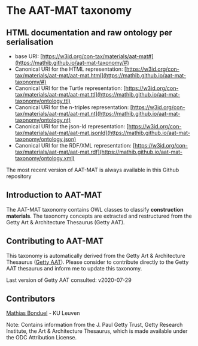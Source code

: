 # The AAT-MAT taxonomy

## HTML documentation and raw ontology per serialisation

* base URI: [https://w3id.org/con-tax/materials/aat-mat#](https://mathib.github.io/aat-mat-taxonomy/#)
* Canonical URI for the HTML representation: [https://w3id.org/con-tax/materials/aat-mat/aat-mat.html](https://mathib.github.io/aat-mat-taxonomy/#)
* Canonical URI for the Turtle representation: [https://w3id.org/con-tax/materials/aat-mat/aat-mat.ttl](https://mathib.github.io/aat-mat-taxonomy/ontology.ttl)
* Canonical URI for the n-triples representation: [https://w3id.org/con-tax/materials/aat-mat/aat-mat.nt](https://mathib.github.io/aat-mat-taxonomy/ontology.nt)
* Canonical URI for the json-ld representation: [https://w3id.org/con-tax/materials/aat-mat/aat-mat.jsonld](https://mathib.github.io/aat-mat-taxonomy/ontology.json)
* Canonical URI for the RDF/XML representation: [https://w3id.org/con-tax/materials/aat-mat/aat-mat.rdf](https://mathib.github.io/aat-mat-taxonomy/ontology.xml)

The most recent version of AAT-MAT is always available in this Github repository

## Introduction to AAT-MAT

The AAT-MAT taxonomy contains OWL classes to classify **construction materials**. The taxonomy concepts are extracted and restructured from the Getty Art & Architecture Thesaurus (Getty AAT).

## Contributing to AAT-MAT

This taxonomy is automatically derived from the Getty Art & Architecture Thesaurus ([Getty AAT](https://www.getty.edu/research/tools/vocabularies/aat/about.html)). 
Please consider to contribute directly to the Getty AAT thesaurus and inform me to update this taxonomy.

Last version of Getty AAT consulted: v2020-07-29

## Contributors

[Mathias Bonduel](https://github.com/mathib) - KU Leuven

Note: Contains information from the J. Paul Getty Trust, Getty Research Institute, the Art & Architecture Thesaurus, which is made available under the ODC Attribution License.